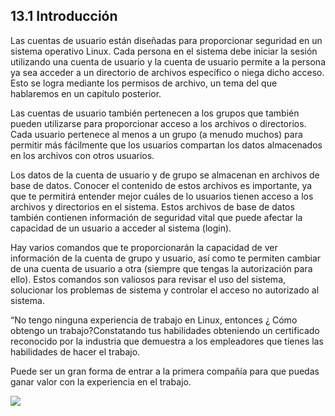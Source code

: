 ## 13.1 Introducción
Las cuentas de usuario están diseñadas para proporcionar seguridad en un sistema operativo Linux. Cada persona en el sistema debe iniciar la sesión utilizando una cuenta de usuario y la cuenta de usuario permite a la persona ya sea acceder a un directorio de archivos específico o niega dicho acceso. Esto se logra mediante los permisos de archivo, un tema del que hablaremos en un capítulo posterior.

Las cuentas de usuario también pertenecen a los grupos que también pueden utilizarse para proporcionar acceso a los archivos o directorios. Cada usuario pertenece al menos a un grupo (a menudo muchos) para permitir más fácilmente que los usuarios compartan los datos almacenados en los archivos con otros usuarios.

Los datos de la cuenta de usuario y de grupo se almacenan en archivos de base de datos. Conocer el contenido de estos archivos es importante, ya que te permitirá entender mejor cuáles de lo usuarios tienen acceso a los archivos y directorios en el sistema. Estos archivos de base de datos también contienen información de seguridad vital que puede afectar la capacidad de un usuario a acceder al sistema (login).

Hay varios comandos que te proporcionarán la capacidad de ver información de la cuenta de grupo y usuario, así como te permiten cambiar de una cuenta de usuario a otra (siempre que tengas la autorización para ello). Estos comandos son valiosos para revisar el uso del sistema, solucionar los problemas de sistema y controlar el acceso no autorizado al sistema.


“No tengo ninguna experiencia de trabajo en Linux, entonces ¿ Cómo obtengo un trabajo?Constatando tus habilidades obteniendo un certificado reconocido por la industria que demuestra a los empleadores que tienes las habilidades de hacer el trabajo.

Puede ser un gran forma de entrar a la primera compañía para que puedas ganar valor con la experiencia en el trabajo.

![](https://ndg-content-dev.s3.amazonaws.com/media/images/11-LPI-Graphics.png)